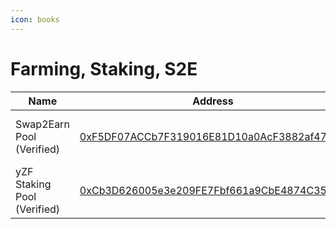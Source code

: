 ```yaml
---
icon: books
---
```


# Farming, Staking, S2E

<table data-full-width="false"><thead><tr><th>Name</th><th>Address</th><th>Owner</th></tr></thead><tbody><tr><td>Swap2Earn Pool (Verified)</td><td><a href="https://sonicscan.org/address/0xF5DF07ACCb7F319016E81D10a0AcF3882af47113">0xF5DF07ACCb7F319016E81D10a0AcF3882af47113</a></td><td><a href="https://sonicscan.org/address/0x4780EA7fc1fc4C51732AB31D797D4e24757c2262">Multisig Core Wallet (Sonic)</a></td></tr><tr><td>yZF Staking Pool (Verified)</td><td><a href="https://sonicscan.org/address/0xCb3D626005e3e209FE7Fbf661a9CbE4874C35087">0xCb3D626005e3e209FE7Fbf661a9CbE4874C35087</a></td><td><a href="https://sonicscan.org/address/0x4780EA7fc1fc4C51732AB31D797D4e24757c2262">Multisig Core Wallet (Sonic)</a></td></tr></tbody></table>


